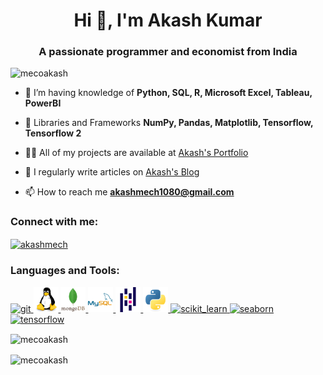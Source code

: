 <h1 align="center">Hi 👋, I'm Akash Kumar</h1>
<h3 align="center">A passionate programmer and economist from India</h3>

<p align="left"> <img src="https://komarev.com/ghpvc/?username=mecoakash&label=Profile%20views&color=0e75b6&style=flat" alt="mecoakash" /> </p>

- 🌱 I’m having knowledge of **Python, SQL, R, Microsoft Excel, Tableau, PowerBI**

- 💬 Libraries and Frameworks **NumPy, Pandas, Matplotlib, Tensorflow, Tensorflow 2**

- 👨‍💻 All of my projects are available at [Akash's Portfolio](https://akashmech.wixsite.com/portfolio)

- 📝 I regularly write articles on [Akash's Blog](https://akashmech.wixsite.com/portfolio/blog)

- 📫 How to reach me **akashmech1080@gmail.com**

<h3 align="left">Connect with me:</h3>
<p align="left">
<a href="https://linkedin.com/in/akashmech" target="blank"><img align="center" src="https://raw.githubusercontent.com/rahuldkjain/github-profile-readme-generator/master/src/images/icons/Social/linked-in-alt.svg" alt="akashmech" height="30" width="40" /></a>
</p>

<h3 align="left">Languages and Tools:</h3>
<p align="left"> <a href="https://git-scm.com/" target="_blank" rel="noreferrer"> <img src="https://www.vectorlogo.zone/logos/git-scm/git-scm-icon.svg" alt="git" width="40" height="40"/> </a> <a href="https://www.linux.org/" target="_blank" rel="noreferrer"> <img src="https://raw.githubusercontent.com/devicons/devicon/master/icons/linux/linux-original.svg" alt="linux" width="40" height="40"/> </a> <a href="https://www.mongodb.com/" target="_blank" rel="noreferrer"> <img src="https://raw.githubusercontent.com/devicons/devicon/master/icons/mongodb/mongodb-original-wordmark.svg" alt="mongodb" width="40" height="40"/> </a> <a href="https://www.mysql.com/" target="_blank" rel="noreferrer"> <img src="https://raw.githubusercontent.com/devicons/devicon/master/icons/mysql/mysql-original-wordmark.svg" alt="mysql" width="40" height="40"/> </a> <a href="https://pandas.pydata.org/" target="_blank" rel="noreferrer"> <img src="https://raw.githubusercontent.com/devicons/devicon/2ae2a900d2f041da66e950e4d48052658d850630/icons/pandas/pandas-original.svg" alt="pandas" width="40" height="40"/> </a> <a href="https://www.python.org" target="_blank" rel="noreferrer"> <img src="https://raw.githubusercontent.com/devicons/devicon/master/icons/python/python-original.svg" alt="python" width="40" height="40"/> </a> <a href="https://scikit-learn.org/" target="_blank" rel="noreferrer"> <img src="https://upload.wikimedia.org/wikipedia/commons/0/05/Scikit_learn_logo_small.svg" alt="scikit_learn" width="40" height="40"/> </a> <a href="https://seaborn.pydata.org/" target="_blank" rel="noreferrer"> <img src="https://seaborn.pydata.org/_images/logo-mark-lightbg.svg" alt="seaborn" width="40" height="40"/> </a> <a href="https://www.tensorflow.org" target="_blank" rel="noreferrer"> <img src="https://www.vectorlogo.zone/logos/tensorflow/tensorflow-icon.svg" alt="tensorflow" width="40" height="40"/> </a> </p>

<p><img align="center" src="https://github-readme-stats.vercel.app/api/top-langs?username=mecoakash&show_icons=true&locale=en&layout=compact" alt="mecoakash" /></p>

<p><img align="center" src="https://github-readme-streak-stats.herokuapp.com/?user=mecoakash&" alt="mecoakash" /></p>

